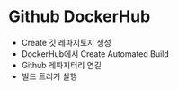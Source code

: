 # Github DockerHub

- Create 깃 레파지토지 생성
- DockerHub에서 Create Automated Build
- Github 레파지터리 연길
- 빌드 트리거 실행